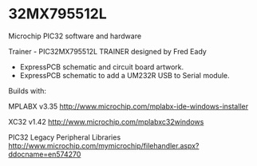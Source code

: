 32MX795512L
===========

Microchip PIC32 software and hardware

Trainer - PIC32MX795512L TRAINER designed by Fred Eady

- ExpressPCB schematic and circuit board artwork.
- ExpressPCB schematic to add a UM232R USB to Serial module.

Builds with:

MPLABX v3.35
http://www.microchip.com/mplabx-ide-windows-installer

XC32 v1.42
http://www.microchip.com/mplabxc32windows

PIC32 Legacy Peripheral Libraries
http://www.microchip.com/mymicrochip/filehandler.aspx?ddocname=en574270 
